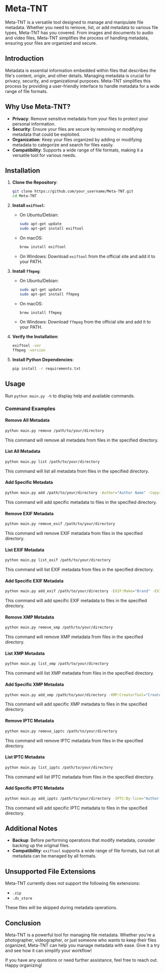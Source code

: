 # Meta-TNT

Meta-TNT is a versatile tool designed to manage and manipulate file metadata. Whether you need to remove, list, or add metadata to various file types, Meta-TNT has you covered. From images and documents to audio and video files, Meta-TNT simplifies the process of handling metadata, ensuring your files are organized and secure.

## Introduction

Metadata is essential information embedded within files that describes the file's content, origin, and other details. Managing metadata is crucial for privacy, security, and organizational purposes. Meta-TNT simplifies this process by providing a user-friendly interface to handle metadata for a wide range of file formats.

## Why Use Meta-TNT?

- **Privacy**: Remove sensitive metadata from your files to protect your personal information.
- **Security**: Ensure your files are secure by removing or modifying metadata that could be exploited.
- **Organization**: Keep your files organized by adding or modifying metadata to categorize and search for files easily.
- **Compatibility**: Supports a wide range of file formats, making it a versatile tool for various needs.

## Installation

1. **Clone the Repository**:
   ```sh
   git clone https://github.com/your_username/Meta-TNT.git
   cd Meta-TNT
   ```

2. **Install `exiftool`**:
   - On Ubuntu/Debian:
     ```sh
     sudo apt-get update
     sudo apt-get install exiftool
     ```
   - On macOS:
     ```sh
     brew install exiftool
     ```
   - On Windows:
     Download `exiftool` from the official site and add it to your PATH.

3. **Install `ffmpeg`**:
   - On Ubuntu/Debian:
     ```sh
     sudo apt-get update
     sudo apt-get install ffmpeg
     ```
   - On macOS:
     ```sh
     brew install ffmpeg
     ```
   - On Windows:
     Download `ffmpeg` from the official site and add it to your PATH.

4. **Verify the Installation**:
   ```sh
   exiftool -ver
   ffmpeg -version
   ```

5. **Install Python Dependencies**:
   ```sh
   pip install -r requirements.txt
   ```

## Usage

Run `python main.py -h` to display help and available commands.

### Command Examples

#### Remove All Metadata
```sh
python main.py remove /path/to/your/directory
```
This command will remove all metadata from files in the specified directory.

#### List All Metadata
```sh
python main.py list /path/to/your/directory
```
This command will list all metadata from files in the specified directory.

#### Add Specific Metadata
```sh
python main.py add /path/to/your/directory -Author="Author Name" -Copyright="Copyright Year"
```
This command will add specific metadata to files in the specified directory.

#### Remove EXIF Metadata
```sh
python main.py remove_exif /path/to/your/directory
```
This command will remove EXIF metadata from files in the specified directory.

#### List EXIF Metadata
```sh
python main.py list_exif /path/to/your/directory
```
This command will list EXIF metadata from files in the specified directory.

#### Add Specific EXIF Metadata
```sh
python main.py add_exif /path/to/your/directory -EXIF:Make="Brand" -EXIF:Model="Model"
```
This command will add specific EXIF metadata to files in the specified directory.

#### Remove XMP Metadata
```sh
python main.py remove_xmp /path/to/your/directory
```
This command will remove XMP metadata from files in the specified directory.

#### List XMP Metadata
```sh
python main.py list_xmp /path/to/your/directory
```
This command will list XMP metadata from files in the specified directory.

#### Add Specific XMP Metadata
```sh
python main.py add_xmp /path/to/your/directory -XMP:CreatorTool="Creator Tool"
```
This command will add specific XMP metadata to files in the specified directory.

#### Remove IPTC Metadata
```sh
python main.py remove_ipptc /path/to/your/directory
```
This command will remove IPTC metadata from files in the specified directory.

#### List IPTC Metadata
```sh
python main.py list_ipptc /path/to/your/directory
```
This command will list IPTC metadata from files in the specified directory.

#### Add Specific IPTC Metadata
```sh
python main.py add_ipptc /path/to/your/directory -IPTC:By-line="Author Name"
```
This command will add specific IPTC metadata to files in the specified directory.

## Additional Notes

- **Backup**: Before performing operations that modify metadata, consider backing up the original files.
- **Compatibility**: `exiftool` supports a wide range of file formats, but not all metadata can be managed by all formats.

## Unsupported File Extensions

Meta-TNT currently does not support the following file extensions:

- `.zip`
- `.ds_store`

These files will be skipped during metadata operations.

## Conclusion

Meta-TNT is a powerful tool for managing file metadata. Whether you're a photographer, videographer, or just someone who wants to keep their files organized, Meta-TNT can help you manage metadata with ease. Give it a try and see how it can simplify your workflow!

If you have any questions or need further assistance, feel free to reach out. Happy organizing!